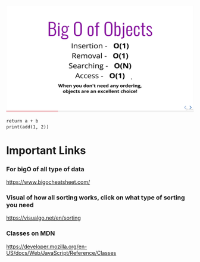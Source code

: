 ![Alt text](vlcsnap-2023-02-02-19h54m10s369.png)

```add(a, b)
return a + b
print(add(1, 2))
```
# Important Links
### For bigO of all type of data
https://www.bigocheatsheet.com/

### Visual of how all sorting works, click on what type of sorting you need
https://visualgo.net/en/sorting

### Classes on MDN
https://developer.mozilla.org/en-US/docs/Web/JavaScript/Reference/Classes